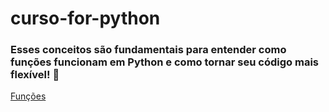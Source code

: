 # curso-for-python

### Esses conceitos são fundamentais para entender como funções funcionam em Python e como tornar seu código mais flexível! 🚀
[Funções](./docs/fun.md)
